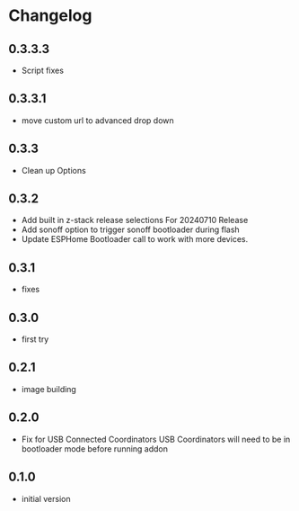 # Changelog
## 0.3.3.3
- Script fixes

## 0.3.3.1
- move custom url to advanced drop down

## 0.3.3
- Clean up Options

## 0.3.2
- Add built in z-stack release selections For 20240710 Release
- Add sonoff option to trigger sonoff bootloader during flash
- Update ESPHome Bootloader call to work with more devices.

## 0.3.1
- fixes

## 0.3.0
- first try

## 0.2.1

- image building

## 0.2.0

- Fix for USB Connected Coordinators 
  USB Coordinators will need to be in bootloader mode before running addon

## 0.1.0

- initial version
